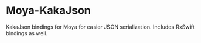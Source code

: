 # Moya-KakaJson
KakaJson bindings for Moya for easier JSON serialization. Includes RxSwift bindings as well.
